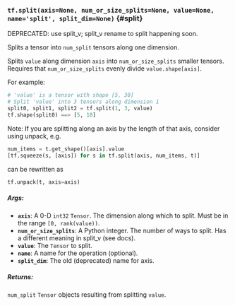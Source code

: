 ### `tf.split(axis=None, num_or_size_splits=None, value=None, name='split', split_dim=None)` {#split}

DEPRECATED: use split_v; split_v rename to split happening soon.

Splits a tensor into `num_split` tensors along one dimension.

Splits `value` along dimension `axis` into `num_or_size_splits` smaller
tensors. Requires that `num_or_size_splits` evenly divide `value.shape[axis]`.

For example:

```python
# 'value' is a tensor with shape [5, 30]
# Split 'value' into 3 tensors along dimension 1
split0, split1, split2 = tf.split(1, 3, value)
tf.shape(split0) ==> [5, 10]
```

Note: If you are splitting along an axis by the length of that axis, consider
using unpack, e.g.

```python
num_items = t.get_shape()[axis].value
[tf.squeeze(s, [axis]) for s in tf.split(axis, num_items, t)]
```

can be rewritten as

```python
tf.unpack(t, axis=axis)
```

##### Args:


*  <b>`axis`</b>: A 0-D `int32` `Tensor`. The dimension along which to split.
    Must be in the range `[0, rank(value))`.
*  <b>`num_or_size_splits`</b>: A Python integer. The number of ways to split. Has a
    different meaning in split_v (see docs).
*  <b>`value`</b>: The `Tensor` to split.
*  <b>`name`</b>: A name for the operation (optional).
*  <b>`split_dim`</b>: The old (deprecated) name for axis.

##### Returns:

  `num_split` `Tensor` objects resulting from splitting `value`.

